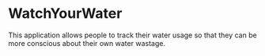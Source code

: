 WatchYourWater
==============

This application allows people to track their water usage so that they can be more conscious about their own water wastage.
